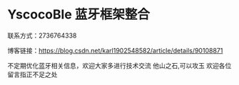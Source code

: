 # YscocoBle 蓝牙框架整合
联系方式：2736764338

博客链接：https://blog.csdn.net/karl1902548582/article/details/90108871

不定期优化蓝牙相关信息，欢迎大家多进行技术交流
他山之石,可以攻玉   欢迎各位留言指正不足之处
